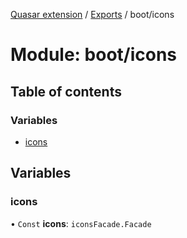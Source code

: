 [Quasar extension](../index.md) / [Exports](../modules.md) / boot/icons

# Module: boot/icons

## Table of contents

### Variables

- [icons](boot_icons.md#icons)

## Variables

### icons

• `Const` **icons**: `iconsFacade.Facade`
